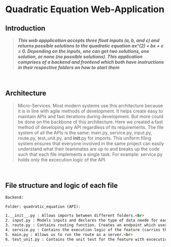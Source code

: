 # **Quadratic Equation Web-Application**


## **Introduction**
> ***This web appplication accepts three float inputs (a, b, and c) and returns possible solutions to the quadratic equation ax^(2) + bx + c = 0. Depending on the inputs, one can get two solutions, one solution, or none (no possible solutions). This application comprises of a backend and frontend which both have instructions in their respective folders on how to start them***
<br>


## **Architecture**
> Micro-Services. Most modern systems use this architecture because it is in line with agile methods of development. It helps create easy to maintain APIs and fast iterations during development. But more could be done on the backbone of this architecture. Here we created a fast method of developing any API regardless of its requirements. The file system of all the APIs is the same: main.py, service.py, input.py, route.py, test_unit.py, and __init__.py for imports. This uniform filing system ensures that everyone involved in the same project can easily understand what their teammates are up to and breaks up the code such that each file implements a single task. For example: service.py holds only the excecution logic of the API.

<br>

## **File structure and logic of each file**
```html
Backend:

Folder: quadratic_equation (API):

1.__init__.py : Allows imports between different folders.<br>
2. input.py : Models inputs and declares the type of data neede for each feature.<br>
3. route.py : Contains routing function. Creates an endpoint which users can access with a url.<br>
4. service.py : Contains the execution logic of the feature (carries the logic for the requirements).<br>
5. main.py : Allows us to run the route as a server.<br>
6. test_unit.py : Contains the unit test for the feature with excecuting logic in service.py.
```


